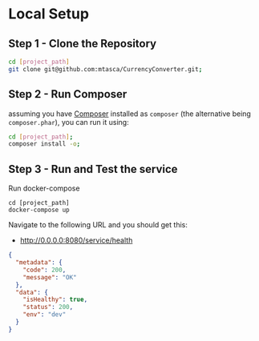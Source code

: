 # Local Setup

## Step 1 - Clone the Repository

```bash
cd [project_path]
git clone git@github.com:mtasca/CurrencyConverter.git;
```

## Step 2 - Run Composer

assuming you have [Composer](https://getcomposer.org) installed as `composer` (the alternative being `composer.phar`), you can run it using:

```bash
cd [project_path];
composer install -o;
```

## Step 3 - Run and Test the service

Run docker-compose

````
cd [project_path]
docker-compose up
````
Navigate to the following URL and you should get this:

- http://0.0.0.0:8080/service/health

```json
{
  "metadata": {
    "code": 200,
    "message": "OK"
  },
  "data": {
    "isHealthy": true,
    "status": 200,
    "env": "dev"
  }
}
```

